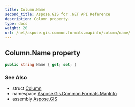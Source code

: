 ```yaml
---
title: Column.Name
second_title: Aspose.GIS for .NET API Reference
description: Column property. 
type: docs
weight: 20
url: /net/aspose.gis.common.formats.mapinfo/column/name/
---
```

## Column.Name property

```csharp
public string Name { get; set; }
```

### See Also

* struct [Column](../)
* namespace [Aspose.Gis.Common.Formats.MapInfo](../../column/)
* assembly [Aspose.GIS](../../../)


